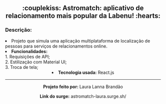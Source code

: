 <h2 align="center">:couplekiss: Astromatch: aplicativo de relacionamento mais popular da Labenu! :hearts:</h2>
<h3 align="left">Descrição:</h3>
<li align="left">Projeto que simula uma aplicação multiplataforma de localização de pessoas para serviços de relacionamentos online. </li>
<li align="left"><b>Funcionalidades:</b> </li>
1. Requisições de API;<br>
2. Estilização com Material UI;<br>
3. Troca de tela;<br>

<li align="center"><b>Tecnologia usada:</b> React.js</li>

<hr>

<p align="center"><b>Projeto feito por: </b>Laura Lanna Brandão</p>
<p align="center"><b>Link do surge:</b> astromatch-laura.surge.sh/</p>
